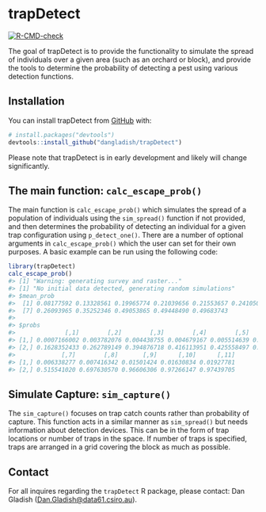
<!-- README.md is generated from README.Rmd. Please edit that file -->

# trapDetect

<!-- badges: start -->

[![R-CMD-check](https://github.com/dangladish/trapDetect/actions/workflows/R-CMD-check.yaml/badge.svg)](https://github.com/dangladish/trapDetect/actions/workflows/R-CMD-check.yaml)
<!-- badges: end -->

The goal of trapDetect is to provide the functionality to simulate the
spread of individuals over a given area (such as an orchard or block),
and provide the tools to determine the probability of detecting a pest
using various detection functions.

## Installation

You can install trapDetect from [GitHub](https://github.com/) with:

``` r
# install.packages("devtools")
devtools::install_github("dangladish/trapDetect")
```

Please note that trapDetect is in early development and likely will
change significantly.

## The main function: `calc_escape_prob()`

The main function is `calc_escape_prob()` which simulates the spread of
a population of individuals using the `sim_spread()` function if not
provided, and then determines the probability of detecting an individual
for a given trap configuration using `p_detect_one()`. There are a
number of optional arguments in `calc_escape_prob()` which the user can
set for their own purposes. A basic example can be run using the
following code:

``` r
library(trapDetect)
calc_escape_prob()
#> [1] "Warning: generating survey and raster..."
#> [1] "No initial data detected, generating random simulations"
#> $mean_prob
#>  [1] 0.08177592 0.13328561 0.19965774 0.21039656 0.21553657 0.24105032
#>  [7] 0.26093965 0.35252346 0.49053865 0.49448490 0.49683743
#> 
#> $probs
#>              [,1]        [,2]        [,3]        [,4]        [,5]        [,6]
#> [1,] 0.0007166002 0.003782076 0.004438755 0.004679167 0.005514639 0.006047854
#> [2,] 0.1628352433 0.262789149 0.394876718 0.416113951 0.425558497 0.476052793
#>             [,7]        [,8]       [,9]      [,10]      [,11]
#> [1,] 0.006338277 0.007416342 0.01501424 0.01630834 0.01927781
#> [2,] 0.515541020 0.697630570 0.96606306 0.97266147 0.97439705
```

## Simulate Capture: `sim_capture()`

The `sim_capture()` focuses on trap catch counts rather than probability
of capture. This function acts in a similar manner as `sim_spread()` but
needs information about detection devices. This can be in the form of
trap locations or number of traps in the space. If number of traps is
specified, traps are arranged in a grid covering the block as much as
possible.

## Contact

For all inquires regarding the `trapDetect` R package, please contact:
Dan Gladish (<Dan.Gladish@data61.csiro.au>).
